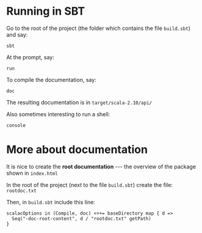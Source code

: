 Running in SBT
==============

Go to the root of the project (the folder which contains the file `build.sbt`) and say:

    sbt

At the prompt, say:

    run

To compile the documentation, say:

    doc

The resulting documentation is in `target/scala-2.10/api/`

Also sometimes interesting to run a shell:

    console

More about documentation
========================

It is nice to create the __root documentation__ --- the overview of the package shown in `index.html`

In the root of the project (next to the file `build.sbt`) create the file: `rootdoc.txt`

Then, in `build.sbt` include this line:

    scalacOptions in (Compile, doc) <++= baseDirectory map { d =>
      Seq("-doc-root-content", d / "rootdoc.txt" getPath)
    }

